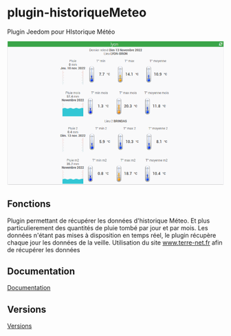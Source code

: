 # plugin-historiqueMeteo
Plugin Jeedom pour HIstorique Météo
<p align="left">
  <img src="docs/images/resultat.png" width="600" title="Résultat">
</p>

## Fonctions

Plugin permettant de récupérer les données d'historique Méteo. Et plus particulierement des quantités de pluie tombé par jour et par mois.
Les données n'étant pas mises à disposition en temps réel, le plugin récupère chaque jour les données de la veille. 
Utilisation du site <a href="https://www.terre-net.fr"> www.terre-net.fr</a> afin de récupérer les données

## Documentation
[Documentation](../../tree/master/docs/fr_FR/index.md)

## Versions
[Versions](../../tree/master/docs/fr_FR/changelog.md)  
